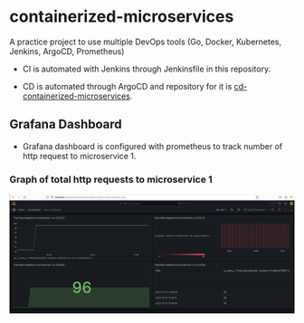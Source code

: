 # containerized-microservices
A practice project to use multiple DevOps tools (Go, Docker, Kubernetes, Jenkins, ArgoCD, Prometheus)

- CI is automated with Jenkins through Jenkinsfile in this repository.

- CD is automated through ArgoCD and repository for it is [cd-containerized-microservices](https://github.com/Ume0344/cd-containerized-microservices).

## Grafana Dashboard
- Grafana dashboard is configured with prometheus to track number of http request to microservice 1.

###  Graph of total http requests to microservice 1
![Alt text](./docs/http_requests_graph.png)
